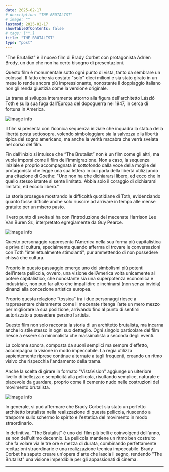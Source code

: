 ```yaml
---
date: 2025-02-17
# description: "THE BRUTALIST"
# image: ""
lastmod: 2025-02-17
showTableOfContents: false
# tags: ["",]
title: "THE BRUTALIST"
type: "post"
---
```


"The Brutalist" è il nuovo film di Brady Corbet con protagonista Adrien Brody, un duo che non ha certo bisogno di presentazioni.

Questo film è monumentale sotto ogni punto di vista, tanto da sembrare un colossal. Il fatto che sia costato "solo" dieci milioni e sia stato girato in un mese lo rende ancora più impressionante, nonostante il doppiaggio italiano non gli renda giustizia come la versione originale.

La trama si sviluppa interamente attorno alla figura dell'architetto László Toth e sulla sua fuga dall'Europa del dopoguerra nel 1947, in cerca di fortuna in America.

![image info](https://external-content.duckduckgo.com/iu/?u=https%3A%2F%2Fmedia.vogue.mx%2Fphotos%2F6786ac24eebe827dad7c3bae%2F16%3A9%2Fw_1280%2Cc_limit%2Fthe-brutalist-pelicula-adam-brody.jpg&f=1&nofb=1&ipt=e1ae00b92ebf2bd6d831ac97d034e2c9bd9c29804c23eba6ad16e81f221a8f16&ipo=images)

Il film si presenta con l’iconica sequenza iniziale che inquadra la statua della libertà posta sottosopra, volendo simboleggiare sia la salvezza e la libertà tipica del sogno americano, ma anche la verità macabra che verrà svelata nel corso del film.

Fin dall’inizio si intuisce che “The Brutalist” non è un film come gli altri, ma vuole imporsi come il film dell'immigrazione. Non a caso, la sequenza iniziale è proprio accompagnata in sottofondo dalla voce della moglie del protagonista che legge una sua lettera in cui parla della libertà utilizzando una citazione di Goethe: "Uno non ha che dichiararsi libero, ed ecco che in quello stesso istante si sente limitato. Abbia solo il coraggio di dichiararsi limitato, ed eccolo libero."

La storia prosegue mostrando le difficoltà quotidiane di Toth, evidenziando quanto fosse difficile anche solo riuscire ad arrivare in tempo alle mense gratuite per un misero pasto.

Il vero punto di svolta si ha con l’introduzione del mecenate Harrison Lee Van Buren Sr., interpretato egregiamente da Guy Pearce.

![image info](https://external-content.duckduckgo.com/iu/?u=https%3A%2F%2Fimage.volkskrant.nl%2F253229780%2Fwidth%2F2480%2Fthe-brutalist&f=1&nofb=1&ipt=6e67f370afdb2f447e2c741a77cbcd607b6645dded1e7ad1662d8019726766c8&ipo=images)

Questo personaggio rappresenta l'America nella sua forma più capitalistica e priva di cultura, specialmente quando afferma di trovare le conversazioni con Toth "intellettualmente stimolanti", pur ammettendo di non possedere chissà che cultura.

Proprio in questo passaggio emerge uno dei simbolismi più potenti dell’intera pellicola, ovvero, una visione dell’America volta unicamente al potere capitalistico, che nonostante sia una superpotenza economica e industriale, non può far altro che impallidire e inchinarsi (non senza invidia) dinanzi alla concezione artistica europea.

Proprio questa relazione “tossica” tra i due personaggi riesce a rappresentare chiaramente come il mecenate ritenga l’arte un mero mezzo per migliorare la sua posizione, arrivando fino al punto di sentirsi autorizzato a possedere persino l’artista.

Questo film non solo racconta la storia di un architetto brutalista, ma incarna anche lo stile stesso in ogni suo dettaglio. Ogni singolo particolare del film riesce a essere sia minimalista che massimalista a seconda degli eventi.

La colonna sonora, composta da suoni semplici ma sempre d'effetto, accompagna la visione in modo impeccabile. La regia utilizza sapientemente riprese continue alternate a tagli frequenti, creando un ritmo visivo che rispecchia l'andamento della trama.

Anche la scelta di girare in formato "VistaVision" aggiunge un ulteriore livello di bellezza e semplicità alla pellicola, risultando semplice, naturale e piacevole da guardare, proprio come il cemento nudo nelle costruzioni del movimento brutalista.

![image info](https://external-content.duckduckgo.com/iu/?u=https%3A%2F%2Fi.abcnewsfe.com%2Fa%2F7991a515-a583-4858-a8d9-c34b309ad2b5%2Fthe-brutalist-1-ht-bb-241210_1733843591855_hpMain_16x9.jpg%3Fw%3D1600&f=1&nofb=1&ipt=4a677b70ea09074484f3bef906b43050e25be9975b87f0eed0d87452f4db4802&ipo=images)

In generale, si può affermare che Brady Corbet sia stato un perfetto architetto brutalista nella realizzazione di questa pellicola, riuscendo a trasporre sullo schermo lo spirito e l'estetica del movimento in modo straordinario.

In definitiva, "The Brutalist" è uno dei film più belli e coinvolgenti dell'anno, se non dell'ultimo decennio. La pellicola mantiene un ritmo ben costruito che fa volare via le tre ore e mezza di durata, combinando perfettamente recitazioni straordinarie e una realizzazione tecnica impeccabile. Brady Corbet ha saputo creare un'opera d'arte che lascia il segno, rendendo "The Brutalist" una visione imperdibile per gli appassionati di cinema.

---
